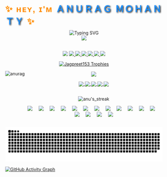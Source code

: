 <h1 style="text-align: center; font-family: 'Arial Black', sans-serif; letter-spacing: 2px; color: #FF8C00; display: inline;">
  ✨ ʜᴇʏ, ɪ'ᴍ <span style="color: #1E90FF; text-shadow: 2px 2px 4px #000;" >ＡＮＵＲＡＧ ＭＯＨＡＮＴＹ</span> ✨
</h1>


<div style="text-align: center; margin-top: 10px;">
  <img alt="Typing SVG" src="https://readme-typing-svg.herokuapp.com?lines=Tech+Enthusiast+🚀;Building+Creative+Solutions+🛠️;ML+and+Android+Developer+🤖;&center=true&color=FFD700&width=500"/>
</div>

<div align="center">
  <img src="https://profile-counter.glitch.me/anurag-2004/count.svg?"  />
</div>
</br>
<div>
  <p align="middle">
    <a style="text-decoration:none" href="https://www.linkedin.com/in/anurag-mohanty-87346520a">
      <img src="https://img.shields.io/badge/LinkedIn-FF9933?style=for-the-badge&logo=linkedin&logoColor=white">
    </a>
    <a href="https://discord.com/users/">
      <img src="https://img.shields.io/badge/Discord-FF9933?style=for-the-badge&logo=discord&logoColor=white">
    </a>
    <a href="https://www.instagram.com/infinite_9soul/">
      <img src="https://img.shields.io/badge/Instagram-FFFFFF?style=for-the-badge&logo=instagram&logoColor=black">
    </a>
    <a href="https://leetcode.com/mohantyanurag/">
      <img src="https://img.shields.io/badge/LeetCode-000080?style=for-the-badge&logo=leetCode&logoColor=white">
    </a>
    <a href="https://codeforces.com/profile/mohantyanurag2004">
      <img src="https://img.shields.io/badge/CodeForces-FFFFFF?style=for-the-badge&logo=codeforces&logoColor=black">
    </a>
    <a href="https://www.codechef.com/users/mohantyanurag2">
      <img src="https://img.shields.io/badge/CodeChef-00A300?style=for-the-badge&logo=codechef&logoColor=white">
    </a>
    <a href="mailto:mohantyanurag2004@gmail.com?subject=Hello%20Anurag,%20From%20Github">
      <img src="https://img.shields.io/badge/Gmail-00A300?style=for-the-badge&logo=gmail&logoColor=white">
    </a>
  </p>
</div>

<p align="middle"> 
  <a href="https://github.com/ryo-ma/github-profile-trophy">
    <img src="https://github-profile-trophy.vercel.app/?username=anurag-2004&theme=flat&no-frame=true&margin-w=15&row=1&column=6&title=Followers,Stars,Commits,Repositories,Issues,PullRequest&title_color=FF9933,FFFFFF,FFFFFF,008000,008000,FFFFFF&icon_color=FFFFFF" alt="Jagpreet153 Trophies" />
  </a> 
</p>


<p align="center">
<a href="https://github.com/anurag-2004/github-readme-stats">
  <img align="center" height="180" src="https://github-readme-stats.vercel.app/api?username=anurag-2004&show_icons=true&include_all_commits=true&count_private=true&rank_icon=github&theme=dark&bg_color=0,FF9933,FFFFFF,138808&text_color=000080&icon_color=000080&title_color=000080&locale=en">
</a>
<a href="https://github.com/anurag-2004/anurag-2004">
  <img align="left" height="180em" src="https://github-readme-stats.vercel.app/api/top-langs/?username=anurag-2004&layout=compact&theme=dark&bg_color=0,FF9933,FFFFFF,138808&text_color=000080&icon_color=000080&title_color=000080&locale=en" alt="anurag" />
</a>
</p>

<div align="center">
  <a href="https://github.com/anurag-2004">
    <img align="center" src="http://github-profile-summary-cards.vercel.app/api/cards/stats?username=anurag-2004&theme=default&bg_color=0,FF9933,FFFFFF,138808&text_color=000080&line=000080&area=true" height="180em" />
    <img align="center" src="http://github-profile-summary-cards.vercel.app/api/cards/most-commit-language?username=anurag-2004&theme=default&bg_color=0,FF9933,FFFFFF,138808&text_color=000080&line=000080&area=true" height="180em" />
    <img align="center" src="http://github-profile-summary-cards.vercel.app/api/cards/repos-per-language?username=anurag-2004&theme=default&bg_color=0,FF9933,FFFFFF,138808&text_color=000080&line=000080&area=true" height="180em" />
    <img align="center" src="http://github-profile-summary-cards.vercel.app/api/cards/productive-time?username=anurag-2004&theme=default&bg_color=0,FF9933,FFFFFF,138808&text_color=000080&line=000080&area=true" height="180em" />
    <img align="center" src="http://github-profile-summary-cards.vercel.app/api/cards/profile-details?username=anurag-2004&theme=default&bg_color=0,FF9933,FFFFFF,138808&text_color=000080&line=000080&area=true" height="180em" />
  </a>
</div>

</br>
<p align=center>
<img src="https://streak-stats.demolab.com?user=anurag-2004&theme=light" alt="anu's_streak" />
</p>

<p align="center">
  <img src="https://img.shields.io/badge/-C-FF9933?style=for-the-badge&logo=c&logoColor=white" />&nbsp;&nbsp;&nbsp;&nbsp;
  <img src="https://img.shields.io/badge/-C++-FF9933?style=for-the-badge&logo=cplusplus&logoColor=white" />&nbsp;&nbsp;&nbsp;&nbsp;
  <img src="https://img.shields.io/badge/-Python-FF9933?style=for-the-badge&logo=python&logoColor=white" />&nbsp;&nbsp;&nbsp;&nbsp;
  <img src="https://img.shields.io/badge/-JavaScript-FF9933?style=for-the-badge&logo=cplusplus&logoColor=white" />&nbsp;&nbsp;&nbsp;&nbsp;
  <img src="https://img.shields.io/badge/-React-FF9933?style=for-the-badge&logo=cplusplus&logoColor=white" />&nbsp;&nbsp;&nbsp;&nbsp;
  <img src="https://img.shields.io/badge/-Flutter-FF9933?style=for-the-badge&logo=cplusplus&logoColor=white" />&nbsp;&nbsp;&nbsp;&nbsp;
  <img src="https://img.shields.io/badge/-TensorFlow-FF9933?style=for-the-badge&logo=cplusplus&logoColor=white" />&nbsp;&nbsp;&nbsp;&nbsp;
  <img src="https://img.shields.io/badge/-Dart-FFFFFF?style=for-the-badge&logo=dart&logoColor=black" />&nbsp;&nbsp;&nbsp;&nbsp;
  <img src="https://img.shields.io/badge/-MySQL-FFFFFF?style=for-the-badge&logo=mysql&logoColor=black" />&nbsp;&nbsp;&nbsp;&nbsp;
  <img src="https://img.shields.io/badge/-Appwrite-FFFFFF?style=for-the-badge&logo=appwrite&logoColor=black" />&nbsp;&nbsp;&nbsp;&nbsp;
  <img src="https://img.shields.io/badge/-Node.js-FFFFFF?style=for-the-badge&logo=node.js&logoColor=black" />&nbsp;&nbsp;&nbsp;&nbsp;
  <img src="https://img.shields.io/badge/-Git-FFFFFF?style=for-the-badge&logo=dart&logoColor=black" />&nbsp;&nbsp;&nbsp;&nbsp;
  <img src="https://img.shields.io/badge/-Github-FFFFFF?style=for-the-badge&logo=dart&logoColor=black" />&nbsp;&nbsp;&nbsp;&nbsp;
  <img src="https://img.shields.io/badge/-HTML5-FFFFFF?style=for-the-badge&logo=dart&logoColor=black" />&nbsp;&nbsp;&nbsp;&nbsp;
  <img src="https://img.shields.io/badge/-NumPy-008000?style=for-the-badge&logo=numpy&logoColor=white" />&nbsp;&nbsp;&nbsp;&nbsp;
  <img src="https://img.shields.io/badge/-Pandas-008000?style=for-the-badge&logo=pandas&logoColor=white" />
</p>

<p align="center">
  
![Snake animation](https://raw.githubusercontent.com/Platane/snk/output/github-contribution-grid-snake.svg)
</p>

[![GitHub Activity Graph](https://github-readme-activity-graph.vercel.app/graph?username=ANURAG-2004&theme=light)](https://github.com/anurag-2004)



<!-- made by siddiq0611 -->
